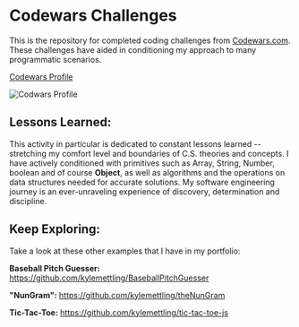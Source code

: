 # Codewars Challenges

This is the repository for completed coding challenges from [Codewars.com](https://www.codewars.com/dashboard). These challenges have aided in conditioning my approach to many programmatic scenarios.

[Codewars Profile](https://www.codewars.com/users/WonderFilled/completed)

![Codwars Profile](https://www.codewars.com/users/WonderFilled/badges/large)

<!-- ## How It's Made:

**Tech used:** HTML, CSS, JavaScript, Node, Express, MongoDB

-->

<!-- ## Optimizations

Realtime statistic API calls have been reduced from initial implementation to stay under call limits. Game schedule API call happens when the first user navigates to the app on any given day and is stored for all users. -->

## Lessons Learned:

This activity in particular is dedicated to constant lessons learned -- stretching my comfort level and boundaries of C.S. theories and concepts. I have actively conditioned with primitives such as Array, String, Number, boolean and of course **Object**, as well as algorithms and the operations on data structures needed for accurate solutions. My software engineering journey is an ever-unraveling experience of discovery, determination and discipline.

## Keep Exploring:

Take a look at these other examples that I have in my portfolio:

**Baseball Pitch Guesser:** https://github.com/kylemettling/BaseballPitchGuesser

**"NunGram":** https://github.com/kylemettling/theNunGram

**Tic-Tac-Toe:** https://github.com/kylemettling/tic-tac-toe-js
